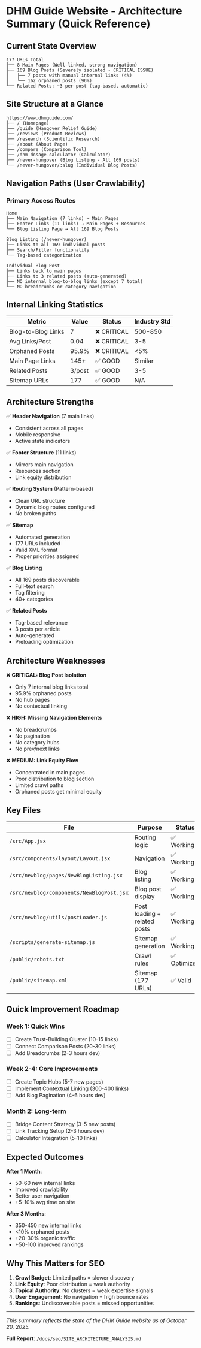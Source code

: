 # DHM Guide Website - Architecture Summary (Quick Reference)

## Current State Overview

```
177 URLs Total
├── 8 Main Pages (Well-linked, strong navigation)
├── 169 Blog Posts (Severely isolated - CRITICAL ISSUE)
│   ├── 7 posts with manual internal links (4%)
│   └── 162 orphaned posts (96%)
└── Related Posts: ~3 per post (tag-based, automatic)
```

## Site Structure at a Glance

```
https://www.dhmguide.com/
├── / (Homepage)
├── /guide (Hangover Relief Guide)
├── /reviews (Product Reviews)
├── /research (Scientific Research)
├── /about (About Page)
├── /compare (Comparison Tool)
├── /dhm-dosage-calculator (Calculator)
├── /never-hungover (Blog Listing - All 169 posts)
└── /never-hungover/:slug (Individual Blog Posts)
```

## Navigation Paths (User Crawlability)

### Primary Access Routes
```
Home
├── Main Navigation (7 links) → Main Pages
├── Footer Links (11 links) → Main Pages + Resources
└── Blog Listing Page → All 169 Blog Posts

Blog Listing (/never-hungover)
├── Links to all 169 individual posts
├── Search/Filter functionality
└── Tag-based categorization

Individual Blog Post
├── Links back to main pages
├── Links to 3 related posts (auto-generated)
├── NO internal blog-to-blog links (except 7 total)
└── NO breadcrumbs or category navigation
```

## Internal Linking Statistics

| Metric | Value | Status | Industry Std |
|--------|-------|--------|--------------|
| Blog-to-Blog Links | 7 | ❌ CRITICAL | 500-850 |
| Avg Links/Post | 0.04 | ❌ CRITICAL | 3-5 |
| Orphaned Posts | 95.9% | ❌ CRITICAL | <5% |
| Main Page Links | 145+ | ✅ GOOD | Similar |
| Related Posts | 3/post | ✅ GOOD | 3-5 |
| Sitemap URLs | 177 | ✅ GOOD | N/A |

## Architecture Strengths

✅ **Header Navigation** (7 main links)
- Consistent across all pages
- Mobile responsive
- Active state indicators

✅ **Footer Structure** (11 links)
- Mirrors main navigation
- Resources section
- Link equity distribution

✅ **Routing System** (Pattern-based)
- Clean URL structure
- Dynamic blog routes configured
- No broken paths

✅ **Sitemap**
- Automated generation
- 177 URLs included
- Valid XML format
- Proper priorities assigned

✅ **Blog Listing**
- All 169 posts discoverable
- Full-text search
- Tag filtering
- 40+ categories

✅ **Related Posts**
- Tag-based relevance
- 3 posts per article
- Auto-generated
- Preloading optimization

## Architecture Weaknesses

❌ **CRITICAL: Blog Post Isolation**
- Only 7 internal blog links total
- 95.9% orphaned posts
- No hub pages
- No contextual linking

❌ **HIGH: Missing Navigation Elements**
- No breadcrumbs
- No pagination
- No category hubs
- No prev/next links

❌ **MEDIUM: Link Equity Flow**
- Concentrated in main pages
- Poor distribution to blog section
- Limited crawl paths
- Orphaned posts get minimal equity

## Key Files

| File | Purpose | Status |
|------|---------|--------|
| `/src/App.jsx` | Routing logic | ✅ Working |
| `/src/components/layout/Layout.jsx` | Navigation | ✅ Working |
| `/src/newblog/pages/NewBlogListing.jsx` | Blog listing | ✅ Working |
| `/src/newblog/components/NewBlogPost.jsx` | Blog post display | ✅ Working |
| `/src/newblog/utils/postLoader.js` | Post loading + related posts | ✅ Working |
| `/scripts/generate-sitemap.js` | Sitemap generation | ✅ Working |
| `/public/robots.txt` | Crawl rules | ✅ Optimized |
| `/public/sitemap.xml` | Sitemap (177 URLs) | ✅ Valid |

## Quick Improvement Roadmap

### Week 1: Quick Wins
- [ ] Create Trust-Building Cluster (10-15 links)
- [ ] Connect Comparison Posts (20-30 links)
- [ ] Add Breadcrumbs (2-3 hours dev)

### Week 2-4: Core Improvements
- [ ] Create Topic Hubs (5-7 new pages)
- [ ] Implement Contextual Linking (300-400 links)
- [ ] Add Blog Pagination (4-6 hours dev)

### Month 2: Long-term
- [ ] Bridge Content Strategy (3-5 new posts)
- [ ] Link Tracking Setup (2-3 hours dev)
- [ ] Calculator Integration (5-10 links)

## Expected Outcomes

**After 1 Month**:
- 50-60 new internal links
- Improved crawlability
- Better user navigation
- +5-10% avg time on site

**After 3 Months**:
- 350-450 new internal links
- <10% orphaned posts
- +20-30% organic traffic
- +50-100 improved rankings

## Why This Matters for SEO

1. **Crawl Budget**: Limited paths = slower discovery
2. **Link Equity**: Poor distribution = weak authority
3. **Topical Authority**: No clusters = weak expertise signals
4. **User Engagement**: No navigation = high bounce rates
5. **Rankings**: Undiscoverable posts = missed opportunities

---

*This summary reflects the state of the DHM Guide website as of October 20, 2025.*

**Full Report**: `/docs/seo/SITE_ARCHITECTURE_ANALYSIS.md`
